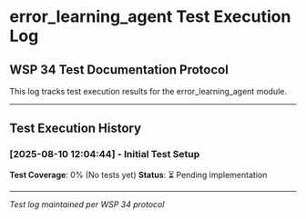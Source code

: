 # error_learning_agent Test Execution Log

## WSP 34 Test Documentation Protocol
This log tracks test execution results for the error_learning_agent module.

---

## Test Execution History

### [2025-08-10 12:04:44] - Initial Test Setup
**Test Coverage**: 0% (No tests yet)
**Status**: ⏳ Pending implementation

---

*Test log maintained per WSP 34 protocol*
